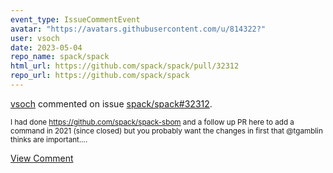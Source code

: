 ```yaml
---
event_type: IssueCommentEvent
avatar: "https://avatars.githubusercontent.com/u/814322?"
user: vsoch
date: 2023-05-04
repo_name: spack/spack
html_url: https://github.com/spack/spack/pull/32312
repo_url: https://github.com/spack/spack
---
```


<a href='https://github.com/vsoch' target='_blank'>vsoch</a> commented on issue <a href='https://github.com/spack/spack/pull/32312' target='_blank'>spack/spack#32312</a>.

<small>I had done https://github.com/spack/spack-sbom and a follow up PR here to add a command in 2021 (since closed) but you probably want the changes in first that @tgamblin thinks are important....</small>

<a href='https://github.com/spack/spack/pull/32312' target='_blank'>View Comment</a>